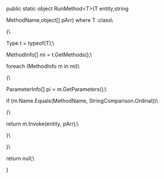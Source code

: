 public static object RunMethod\<T\>(T entity,string

MethodName,object\[\] pArr) where T :class\

{\

Type t = typeof(T);\

MethodInfo\[\] mi = t.GetMethods();\

foreach (MethodInfo m in mi)\

{\

ParameterInfo\[\] pi = m.GetParameters();\

if (m.Name.Equals(MethodName, StringComparison.Ordinal))\

{\

return m.Invoke(entity, pArr);\

}\

}\

return null;\

}

